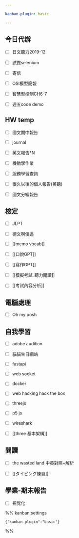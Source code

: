 ```yaml
---

kanban-plugin: basic

---
```


## 今日代辦

- [ ] 日文聽力2019-12
- [ ] 試做selenium
- [ ] 寄信
- [ ] OSI模型簡報
- [ ] 智慧型控制CH6-7
- [ ] 週五code demo


## HW temp

- [ ] 國文期中報告
- [ ] journal
- [ ] 英文報告*N
- [ ] 機動學作業
- [ ] 服務學習查詢
- [ ] 很久以後的個人報告(英聽)
- [ ] 國文分組報告


## 檢定

- [ ] JLPT
- [ ] 德文啊傻逼
- [ ] [[memo vocab]]
- [ ] [[口說GPT]]
- [ ] [[寫作GPT]]
- [ ] [[模擬考試_聽力閱讀]]
- [ ] [[考試內容分析]]


## 電腦處理

- [ ] Oh my posh


## 自我學習

- [ ] adobe audition
- [ ] 貓貓生日網站
- [ ] fastapi
- [ ] web socket
- [ ] docker
- [ ] web hacking hack the box
- [ ] threejs
- [ ] p5 js
- [ ] wireshark
- [ ] [[three 基本架構]]


## 閱讀

- [ ] the wasted land 中英對照+解析
- [ ] [[タイピング練習]]


## 學業-期末報告

- [ ] 視覺化




%% kanban:settings
```
{"kanban-plugin":"basic"}
```
%%
